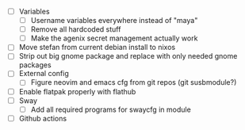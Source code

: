 - [ ] Variables
  - [ ] Username variables everywhere instead of "maya"
  - [ ] Remove all hardcoded stuff
  - [ ] Make the agenix secret management actually work
- [ ] Move stefan from current debian install to nixos
- [ ] Strip out big gnome package and replace with only needed gnome packages
- [ ] External config
  - [ ] Figure neovim and emacs cfg from git repos (git susbmodule?)
- [ ] Enable flatpak properly with flathub
- [ ] Sway
  - [ ] Add all required programs for swaycfg in module
- [ ] Github actions
